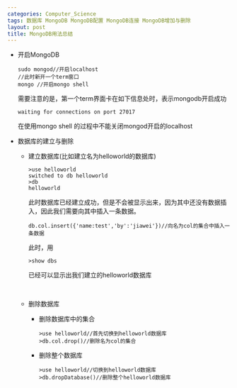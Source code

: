 ```yaml
---
categories: Computer_Science
tags: 数据库 MongoDB MongoDB配置 MongoDB连接 MongoDB增加与删除
layout: post
title: MongoDB用法总结
---
```




- 开启MongoDB

  ```shell
  sudo mongod//开启localhost
  //此时新开一个term窗口
  mongo //开启mongo shell
  ```

  需要注意的是，第一个term界面卡在如下信息处时，表示mongodb开启成功

  ```shell
  waiting for connections on port 27017
  ```

  在使用mongo shell 的过程中不能关闭mongod开启的localhost

- 数据库的建立与删除

  - 建立数据库(比如建立名为helloworld的数据库)

    ```shell
    >use helloworld
    switched to db helloworld
    >db
    helloworld
    ```

    此时数据库已经建立成功，但是不会被显示出来，因为其中还没有数据插入，因此我们需要向其中插入一条数据。

    ```shell
    db.col.insert({'name:test','by':'jiawei'})//向名为col的集合中插入一条数据
    ```

    此时，用

    ```shell
    >show dbs
    ```

    已经可以显示出我们建立的helloworld数据库

    ​

  - 删除数据库

    - 删除数据库中的集合

      ```shell
      >use helloworld//首先切换到helloworld数据库
      >db.col.drop()//删除名为col的集合
      ```

    - 删除整个数据库

      ```shell
      >use helloworld//切换到helloworld数据库
      >db.dropDatabase()//删除整个helloworld数据库
      ```

    ​

